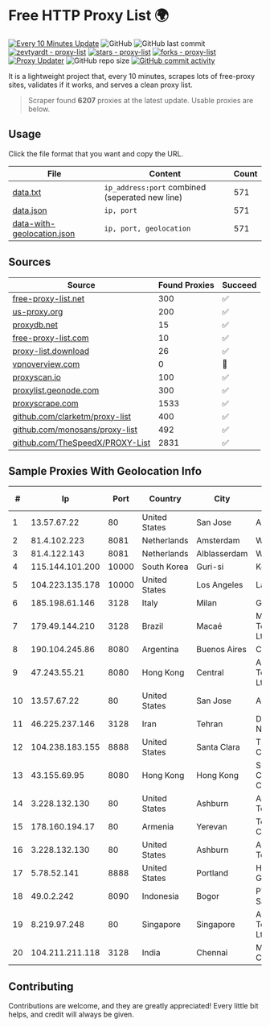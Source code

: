 
# Free HTTP Proxy List 🌍

[![Every 10 Minutes Update](https://github.com/mertguvencli/http-proxy-list/actions/workflows/main.yml/badge.svg?branch=main)](https://github.com/mertguvencli/http-proxy-list/actions/workflows/main.yml)
![GitHub](https://img.shields.io/github/license/mertguvencli/http-proxy-list)
![GitHub last commit](https://img.shields.io/github/last-commit/mertguvencli/http-proxy-list)
[![zevtyardt - proxy-list](https://img.shields.io/static/v1?label=zevtyardt&message=proxy-list&color=blue&logo=github)](https://github.com/zevtyardt/proxy-list "Go to GitHub repo")
[![stars - proxy-list](https://img.shields.io/github/stars/zevtyardt/proxy-list?style=social)](https://github.com/zevtyardt/proxy-list)
[![forks - proxy-list](https://img.shields.io/github/forks/zevtyardt/proxy-list?style=social)](https://github.com/zevtyardt/proxy-list)
[![Proxy Updater](https://github.com/zevtyardt/proxy-list/workflows/Proxy%20Updater/badge.svg)](https://github.com/zevtyardt/proxy-list/actions?query=workflow:"Proxy+Updater")
![GitHub repo size](https://img.shields.io/github/repo-size/zevtyardt/proxy-list)
[![GitHub commit activity](https://img.shields.io/github/commit-activity/m/zevtyardt/proxy-list?logo=commits)](https://github.com/zevtyardt/proxy-list/commits/main)

It is a lightweight project that, every 10 minutes, scrapes lots of free-proxy sites, validates if it works, and serves a clean proxy list.

> Scraper found **6207** proxies at the latest update. Usable proxies are below.

## Usage

Click the file format that you want and copy the URL.

|File|Content|Count|
|----|-------|-----|
|[data.txt](https://raw.githubusercontent.com/mertguvencli/http-proxy-list/main/proxy-list/data.txt)|`ip_address:port` combined (seperated new line)|571|
|[data.json](https://raw.githubusercontent.com/mertguvencli/http-proxy-list/main/proxy-list/data.json)|`ip, port`|571|
|[data-with-geolocation.json](https://raw.githubusercontent.com/mertguvencli/http-proxy-list/main/proxy-list/data-with-geolocation.json)|`ip, port, geolocation`|571|

## Sources

|Source|Found Proxies|Succeed|
|------|-------------|-------|
|[free-proxy-list.net](https://free-proxy-list.net)|300|✅|
|[us-proxy.org](https://www.us-proxy.org)|200|✅|
|[proxydb.net](http://proxydb.net)|15|✅|
|[free-proxy-list.com](https://free-proxy-list.com/?page=&port=&type%5B%5D=http&type%5B%5D=https&up_time=0&search=Search)|10|✅|
|[proxy-list.download](https://www.proxy-list.download/HTTP)|26|✅|
|[vpnoverview.com](https://vpnoverview.com/privacy/anonymous-browsing/free-proxy-servers)|0|🚫|
|[proxyscan.io](https://www.proxyscan.io)|100|✅|
|[proxylist.geonode.com](https://proxylist.geonode.com/api/proxy-list?limit=300&page=1&sort_by=lastChecked&sort_type=desc&protocols=http,https)|300|✅|
|[proxyscrape.com](https://api.proxyscrape.com/v2/?request=displayproxies&protocol=http&timeout=10000&country=all&ssl=all&anonymity=all)|1533|✅|
|[github.com/clarketm/proxy-list](https://raw.githubusercontent.com/clarketm/proxy-list/master/proxy-list-raw.txt)|400|✅|
|[github.com/monosans/proxy-list](https://raw.githubusercontent.com/monosans/proxy-list/main/proxies/http.txt)|492|✅|
|[github.com/TheSpeedX/PROXY-List](https://raw.githubusercontent.com/TheSpeedX/PROXY-List/master/http.txt)|2831|✅|


## Sample Proxies With Geolocation Info

|#|Ip|Port|Country|City|Internet Service Provider|
|-|--|----|-------|----|-------------------------|
|1|13.57.67.22|80|United States|San Jose|Amazon.com, Inc.|
|2|81.4.102.223|8081|Netherlands|Amsterdam|WeservIT|
|3|81.4.122.143|8081|Netherlands|Alblasserdam|WeservIT|
|4|115.144.101.200|10000|South Korea|Guri-si|Korea Telecom|
|5|104.223.135.178|10000|United States|Los Angeles|LayerHost|
|6|185.198.61.146|3128|Italy|Milan|Global Router LLC|
|7|179.49.144.210|3128|Brazil|Macaé|Meganet Telecomumicacoes Ltda|
|8|190.104.245.86|8080|Argentina|Buenos Aires|CPS|
|9|47.243.55.21|8080|Hong Kong|Central|Alibaba (US) Technology Co., Ltd.|
|10|13.57.67.22|80|United States|San Jose|Amazon.com, Inc.|
|11|46.225.237.146|3128|Iran|Tehran|Dadeh Gostar Asr Novin P.J.S. Co.|
|12|104.238.183.155|8888|United States|Santa Clara|The Constant Company|
|13|43.155.69.95|8080|Hong Kong|Hong Kong|Shenzhen Tencent Computer Systems Company Limited|
|14|3.228.132.130|80|United States|Ashburn|Amazon Technologies Inc.|
|15|178.160.194.17|80|Armenia|Yerevan|Telecom Armenia CJSC|
|16|3.228.132.130|80|United States|Ashburn|Amazon Technologies Inc.|
|17|5.78.52.141|8888|United States|Portland|Hetzner Online GmbH|
|18|49.0.2.242|8090|Indonesia|Bogor|PT Usaha Adi Sanggoro|
|19|8.219.97.248|80|Singapore|Singapore|Alibaba (US) Technology Co., Ltd.|
|20|104.211.211.118|3128|India|Chennai|Microsoft Corporation|



## Contributing

Contributions are welcome, and they are greatly appreciated! Every
little bit helps, and credit will always be given.

